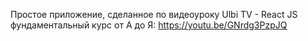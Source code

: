 Простое приложение, сделанное по видеоуроку Ulbi TV - React JS фундаментальный курс от А до Я:
https://youtu.be/GNrdg3PzpJQ